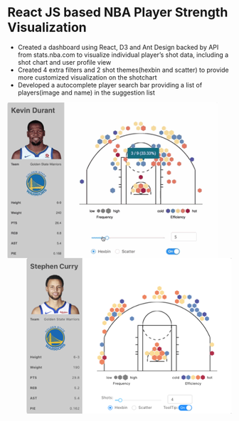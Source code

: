 # React JS based NBA Player Strength Visualization 
* Created a dashboard using React, D3 and Ant Design backed by API from stats.nba.com to visualize individual player’s shot data, including a shot chart and user profile view
* Created 4 extra filters and 2 shot themes(hexbin and scatter) to provide more customized visualization on the shotchart
* Developed a autocomplete player search bar providing a list of players(image and name) in the suggestion list

<div>
<img align="left" src="/images/nba1.gif" height="350"/>
<img align="right"src="/images/nba2.png" height="350"/> 
</div>
